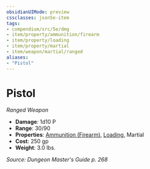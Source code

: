```yaml
---
obsidianUIMode: preview
cssclasses: json5e-item
tags:
- compendium/src/5e/dmg
- item/property/ammunition/firearm
- item/property/loading
- item/property/martial
- item/weapon/martial/ranged
aliases: 
- "Pistol"
---
```

# Pistol
*Ranged Weapon*  

- **Damage**: 1d10 P
- **Range**: 30/90
- **Properties**: [Ammunition (Firearm)](_item-properties.md#Ammunition%20(Firearm)), [Loading](_item-properties.md#Loading), Martial
- **Cost**: 250 gp
- **Weight**: 3.0 lbs.

*Source: Dungeon Master's Guide p. 268*